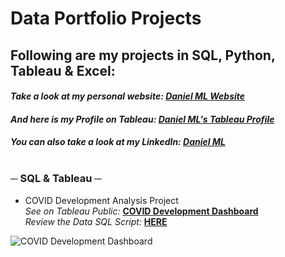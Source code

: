 # Data Portfolio Projects
## Following are my projects in SQL, Python, Tableau & Excel: <br />
#### *Take a look at my personal website: [Daniel ML Website](https://daniel-ml.webflow.io/)* <br /> 
#### *And here is my Profile on Tableau: [Daniel ML's Tableau Profile](https://public.tableau.com/app/profile/daniel.mera.luna/vizzes)* <br /> 
#### *You can also take a look at my LinkedIn: [Daniel ML](https://www.linkedin.com/in/dani-ml/)* <br /> <br />



###  **─  SQL & Tableau  ─** 
  - COVID Development Analysis Project<br />
*See on Tableau Public:* **[COVID Development Dashboard](https://public.tableau.com/views/CovidDashboard_17126513239640/Dashboard1?:language=en-US&:sid=&:display_count=n&:origin=viz_share_link)**<br />
*Review the Data SQL Script:* **[HERE](https://github.com/dmera/DataPortfolio/blob/main/Covid%20Data%20Project.sql)**<br />

![COVID Development Dashboard](https://github.com/dmera/DataPortfolio/assets/15237744/cd15f0dd-be8c-41a7-ba56-6133bdca857a)
